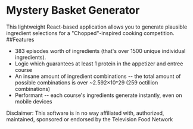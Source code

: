 # Mystery Basket Generator
This lightweight React-based application allows you to generate plausible ingredient selections for a "Chopped"-inspired cooking competition.
##Features 
* 383 episodes worth of ingredients (that's over 1500 unique individual ingredients).
* Logic which guarantees at least 1 protein in the appetizer and entree course
* An insane amount of ingredient combinations -- the total amount of possible combinations is over ~2.592×10^29 (259 octillion combinations)
* Performant -- each course's ingredients generate instantly, even on mobile devices

Disclaimer: This software is in no way affiliated with, authorized, maintained, sponsored or endorsed by the Television Food Network
